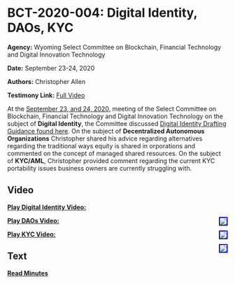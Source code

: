# BCT-2020-004: Digital Identity, DAOs, KYC

**Agency:** Wyoming Select Committee on Blockchain, Financial Technology and Digital Innovation Technology

**Date:** September 23-24, 2020

**Authors:** Christopher Allen

**Testimony Link:** [Full Video](https://www.youtube.com/watch?v=jP0UbeABWPo)

At the [September 23, and 24, 2020](https://wyoleg.gov/InterimCommittee/2020/S19-20200923MeetingMinutes.pdf), meeting of the Select Committee on Blockchain, Financial Technology and Digital Innovation Technology on the subject of **Digital Identity**, the Committee discussed [Digital Identity Drafting Guidance found here](https://wyoleg.gov/InterimCommittee/2020/S19-202009233-01DigitalIdentityDraftingGuidance.pdf). On the subject of **Decentralized Autonomous Organizations** Christopher shared his advice regarding alternatives regarding the traditional ways equity is shared in orporations and commented on the concept of managed shared resources.  On the subject of **KYC/AML**, Christopher provided comment regarding the current KYC portability issues business owners are currently struggling with.

## Video

<a href="https://www.youtube.com/watch?v=jP0UbeABWPo&t=8585s"><b>Play Digital Identity Video:</b></a>

<a href="https://www.youtube.com/watch?v=jP0UbeABWPo&t=8585s"><img src="https://img.youtube.com/vi/jP0UbeABWPo/hqdefault.jpg" style="float: right; border: 2px solid blue"></a>

<a href="https://www.youtube.com/watch?v=jP0UbeABWPo&t=1330s"><b>Play DAOs Video:</b></a>

<a href="https://www.youtube.com/watch?v=jP0UbeABWPo&t=1330s"><img src="https://img.youtube.com/vi/jP0UbeABWPo/hqdefault.jpg" style="float: right; border: 2px solid blue"></a>

<a href="https://www.youtube.com/watch?v=jP0UbeABWPo&t=5345s"><b>Play KYC Video:</b></a>

<a href="https://www.youtube.com/watch?v=jP0UbeABWPo&t=5345s"><img src="https://img.youtube.com/vi/jP0UbeABWPo/hqdefault.jpg" style="float: right; border: 2px solid blue"></a>

## Text

<a href="https://wyoleg.gov/InterimCommittee/2020/S19-20200923MeetingMinutes.pdf"><b>Read Minutes</b></a>
